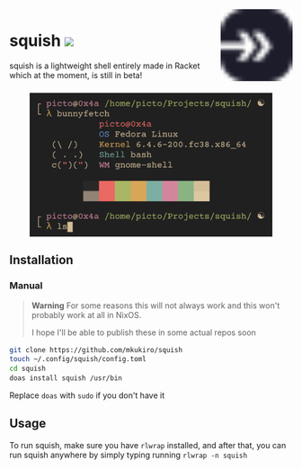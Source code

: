 <img align="right" height="128" src=".meow/sqsh.svg">

# squish ![](https://nukocities.neocities.org/nuko/sets/cat325.gif)

squish is a lightweight shell entirely made in Racket which at the moment, is still in beta!
<h3 align="center">
 <img align="center" height="256" src=".meow/screenshot.png">
<h3>

## Installation

### Manual

> **Warning**
> For some reasons this will not always work and this won't probably work at all in NixOS.
> 
> I hope I'll be able to publish these in some actual repos soon

```bash
git clone https://github.com/mkukiro/squish
touch ~/.config/squish/config.toml
cd squish
doas install squish /usr/bin
```

Replace `doas` with `sudo` if you don't have it

## Usage

To run squish, make sure you have `rlwrap` installed, and after that, you can run squish anywhere by simply typing running `rlwrap -n squish`
